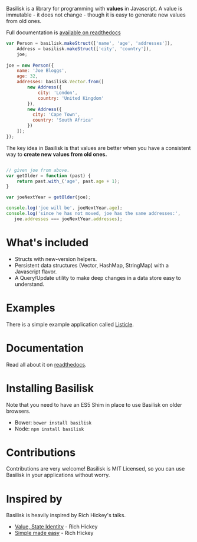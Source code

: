 Basilisk is a library for programming with **values** in Javascript.  A value is immutable - it
does not change - though it is easy to generate new values from old ones.

Full documentation is [available on readthedocs](http://basilisk.readthedocs.org/)

```javascript
var Person = basilisk.makeStruct(['name', 'age', 'addresses']),
    Address = basilisk.makeStruct(['city', 'country']),
    joe;
    
joe = new Person({
    name: 'Joe Bloggs',
    age: 32,
    addresses: basilisk.Vector.from([
        new Address({
            city: 'London',
            country: 'United Kingdom'
        }),
        new Address({
          city: 'Cape Town',
          country: 'South Africa'
        })
    ]);
});
```

The key idea in Basilisk is that values are better when you have a consistent
way to **create new values from old ones.**

```javascript

// given joe from above.
var getOlder = function (past) {
    return past.with_('age', past.age + 1);
}

var joeNextYear = getOlder(joe);

console.log('joe will be', joeNextYear.age);
console.log('since he has not moved, joe has the same addresses:', 
   joe.addresses === joeNextYear.addresses); 
```

What's included
===============

* Structs with new-version helpers.
* Persistent data structures (Vector, HashMap, StringMap) with a Javascript flavor.
* A Query/Update utility to make deep changes in a data store easy to understand. 

Examples
========

There is a simple example application called [Listicle](https://github.com/basiliskjs/listicle).
 
Documentation
=============

Read all about it on [readthedocs](http://basilisk.readthedocs.org/en/latest/).

Installing Basilisk
===================

Note that you need to have an ES5 Shim in place to use Basilisk on older browsers.

* Bower: ``bower install basilisk``
* Node: ``npm install basilisk``

Contributions
=============

Contributions are very welcome!  Basilisk is MIT Licensed, so you can use 
Basilisk in your applications without worry.

Inspired by
===========

Basilisk is heavily inspired by Rich Hickey's talks.

- [Value, State Identity](http://www.infoq.com/presentations/Value-Identity-State-Rich-Hickey) - Rich Hickey
- [Simple made easy](http://www.infoq.com/presentations/Simple-Made-Easy) - Rich Hickey

